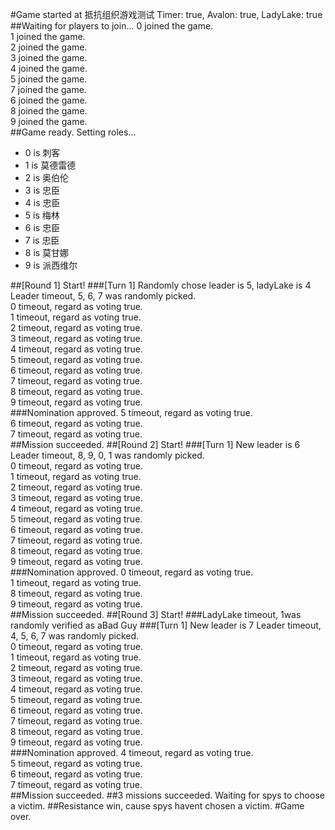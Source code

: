 #Game started at 抵抗组织游戏测试
Timer: true, Avalon: true, LadyLake: true
##Waiting for players to join...
0 joined the game.  
1 joined the game.  
2 joined the game.  
3 joined the game.  
4 joined the game.  
5 joined the game.  
7 joined the game.  
6 joined the game.  
8 joined the game.  
9 joined the game.  
##Game ready. Setting roles...
+ 0 is 刺客
+ 1 is 莫德雷德
+ 2 is 奥伯伦
+ 3 is 忠臣
+ 4 is 忠臣
+ 5 is 梅林
+ 6 is 忠臣
+ 7 is 忠臣
+ 8 is 莫甘娜
+ 9 is 派西维尔


##[Round 1] Start!
###[Turn 1] Randomly chose leader is 5, ladyLake is 4
Leader timeout, 5, 6, 7 was randomly picked.  
0 timeout, regard as voting true.  
1 timeout, regard as voting true.  
2 timeout, regard as voting true.  
3 timeout, regard as voting true.  
4 timeout, regard as voting true.  
5 timeout, regard as voting true.  
6 timeout, regard as voting true.  
7 timeout, regard as voting true.  
8 timeout, regard as voting true.  
9 timeout, regard as voting true.  
###Nomination approved.
5 timeout, regard as voting true.  
6 timeout, regard as voting true.  
7 timeout, regard as voting true.  
##Mission succeeded.
##[Round 2] Start!
###[Turn 1] New leader is 6
Leader timeout, 8, 9, 0, 1 was randomly picked.  
0 timeout, regard as voting true.  
1 timeout, regard as voting true.  
2 timeout, regard as voting true.  
3 timeout, regard as voting true.  
4 timeout, regard as voting true.  
5 timeout, regard as voting true.  
6 timeout, regard as voting true.  
7 timeout, regard as voting true.  
8 timeout, regard as voting true.  
9 timeout, regard as voting true.  
###Nomination approved.
0 timeout, regard as voting true.  
1 timeout, regard as voting true.  
8 timeout, regard as voting true.  
9 timeout, regard as voting true.  
##Mission succeeded.
##[Round 3] Start!
###LadyLake timeout, 1was randomly verified as aBad Guy
###[Turn 1] New leader is 7
Leader timeout, 4, 5, 6, 7 was randomly picked.  
0 timeout, regard as voting true.  
1 timeout, regard as voting true.  
2 timeout, regard as voting true.  
3 timeout, regard as voting true.  
4 timeout, regard as voting true.  
5 timeout, regard as voting true.  
6 timeout, regard as voting true.  
7 timeout, regard as voting true.  
8 timeout, regard as voting true.  
9 timeout, regard as voting true.  
###Nomination approved.
4 timeout, regard as voting true.  
5 timeout, regard as voting true.  
6 timeout, regard as voting true.  
7 timeout, regard as voting true.  
##Mission succeeded.
##3 missions succeeded. Waiting for spys to choose a victim.
##Resistance win, cause spys havent chosen a victim.
#Game over.